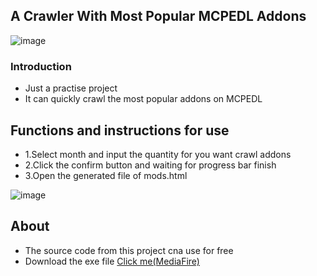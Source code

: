 ## A Crawler With Most Popular MCPEDL Addons 
![image](https://user-images.githubusercontent.com/37009584/139248063-4dd337b4-12ff-43b5-ac30-6943db3fb5d6.png)

### Introduction
- Just a practise project
- It can quickly crawl the most popular addons on MCPEDL

## Functions and instructions for use
- 1.Select month and input the quantity for you want crawl addons
- 2.Click the confirm button and waiting for progress bar finish
- 3.Open the generated file of mods.html

![image](https://user-images.githubusercontent.com/37009584/139248701-714adfbc-e2fd-4b32-bed8-a98bfc2376da.png)

## About
- The source code from this project cna use for free
- Download the exe file [Click me(MediaFire)](https://www.mediafire.com/file/l6vbn5iupmd0uja/MCPEDL-TOP.exe/file)

